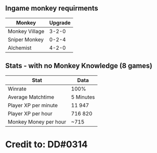 ## Ingame monkey requirments
|Monkey|Upgrade|
|--|--|
|Monkey Village|3-2-0|
|Sniper Monkey|0-2-4|
|Alchemist|4-2-0|

    
## Stats - with no Monkey Knowledge (8 games)
|Stat|Data|
|--|--|
|Winrate|100%|
|Average Matchtime|5 Minutes|
|Player XP per minute|11 947|
|Player XP per hour|716 820|
|Monkey Money per hour|~715|

# Credit to: DD#0314